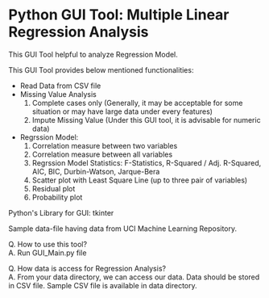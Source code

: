 # Python GUI Tool: Multiple Linear Regression Analysis

This GUI Tool helpful to analyze Regression Model.

This GUI Tool provides below mentioned functionalities:
- Read Data from CSV file
- Missing Value Analysis
  1. Complete cases only (Generally, it may be acceptable for some situation or may have large data under every features)
  2. Impute Missing Value (Under this GUI tool, it is advisable for numeric data)
- Regrssion Model:
  1. Correlation measure between two variables
  2. Correlation measure between all variables
  3. Regrssion Model Statistics: F-Statistics, R-Squared / Adj. R-Squared, AIC, BIC, Durbin-Watson, Jarque-Bera
  4. Scatter plot with Least Square Line (up to three pair of variables)
  5. Residual plot
  6. Probability plot

Python's Library for GUI: tkinter

Sample data-file having data from UCI Machine Learning Repository.

Q. How to use this tool?  
A. Run GUI_Main.py file

Q. How data is access for Regression Analysis?  
A. From your data directory, we can access our data. Data should be stored in CSV file. Sample CSV file is available in data directory.
